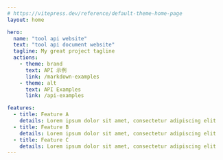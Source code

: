 ```yaml
---
# https://vitepress.dev/reference/default-theme-home-page
layout: home

hero:
  name: "tool api website"
  text: "tool api document website"
  tagline: My great project tagline
  actions:
    - theme: brand
      text: API 示例
      link: /markdown-examples
    - theme: alt
      text: API Examples
      link: /api-examples

features:
  - title: Feature A
    details: Lorem ipsum dolor sit amet, consectetur adipiscing elit
  - title: Feature B
    details: Lorem ipsum dolor sit amet, consectetur adipiscing elit
  - title: Feature C
    details: Lorem ipsum dolor sit amet, consectetur adipiscing elit
---
```


